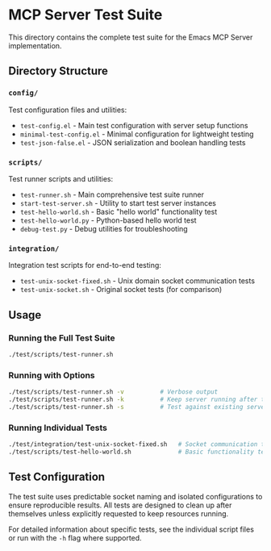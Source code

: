 # MCP Server Test Suite

This directory contains the complete test suite for the Emacs MCP Server implementation.

## Directory Structure

### `config/`
Test configuration files and utilities:
- `test-config.el` - Main test configuration with server setup functions
- `minimal-test-config.el` - Minimal configuration for lightweight testing
- `test-json-false.el` - JSON serialization and boolean handling tests

### `scripts/`
Test runner scripts and utilities:
- `test-runner.sh` - Main comprehensive test suite runner
- `start-test-server.sh` - Utility to start test server instances
- `test-hello-world.sh` - Basic "hello world" functionality test
- `test-hello-world.py` - Python-based hello world test
- `debug-test.py` - Debug utilities for troubleshooting

### `integration/`
Integration test scripts for end-to-end testing:
- `test-unix-socket-fixed.sh` - Unix domain socket communication tests
- `test-unix-socket.sh` - Original socket tests (for comparison)

## Usage

### Running the Full Test Suite
```bash
./test/scripts/test-runner.sh
```

### Running with Options
```bash
./test/scripts/test-runner.sh -v          # Verbose output
./test/scripts/test-runner.sh -k          # Keep server running after tests
./test/scripts/test-runner.sh -s          # Test against existing server
```

### Running Individual Tests
```bash
./test/integration/test-unix-socket-fixed.sh   # Socket communication test
./test/scripts/test-hello-world.sh             # Basic functionality test
```

## Test Configuration

The test suite uses predictable socket naming and isolated configurations to ensure reproducible results. All tests are designed to clean up after themselves unless explicitly requested to keep resources running.

For detailed information about specific tests, see the individual script files or run with the `-h` flag where supported.